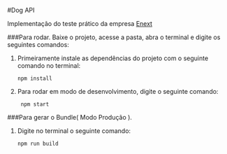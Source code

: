 #Dog API

Implementação do teste prático da empresa [Enext](http://www.enext.com.br/sobre)

###Para rodar.
Baixe o projeto, acesse a pasta, abra o terminal e digite os seguintes comandos:

1. Primeiramente instale as dependências do projeto com o seguinte comando no terminal:

       npm install

2. Para rodar em modo de desenvolvimento, digite o seguinte comando:
  
        npm start

###Para gerar o Bundle( Modo Produção ).

1. Digite no terminal o seguinte comando:
      
       npm run build
          

